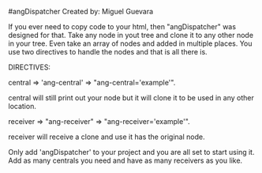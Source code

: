 #angDispatcher
Created by: Miguel Guevara

If you ever need to copy code to your html, then "angDispatcher" was designed for that.
Take any node in yout tree and clone it to any other node in your tree. Even take an array of nodes
and added in multiple places. 
You use two directives to handle the nodes and that is all there is. 

DIRECTIVES:

central => 'ang-central' => "ang-central='example'".

central will still print out your node but it will clone it to be used in any other location.

receiver => "ang-receiver" => "ang-receiver='example'".

receiver will receive a clone and use it has the original node.

Only add 'angDispatcher' to your project and you are all set to start using it.
Add as many centrals you need and have as many receivers as you like.
